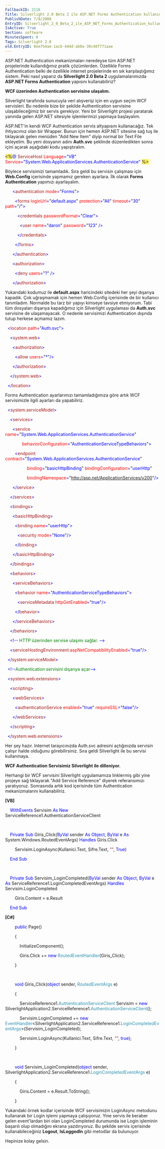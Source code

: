 ```yaml
---
FallbackID: 2116
Title: Silverlight 2.0 Beta 2 ile ASP.NET Forms Authentication kullanımı
PublishDate: 7/8/2008
EntryID: Silverlight_2_0_Beta_2_ile_ASP_NET_Forms_Authentication_kullanimi
IsActive: True
Section: software
MinutesSpent: 0
Tags: Silverlight 2.0
old.EntryID: 8ee754ae-1acb-444d-ab0a-39c40f771aae
---
```

ASP.NET Authentication mekanizmaları neredeyse tüm ASP.NET projelerinde
kullandığımız pratik çözümlerden. Özellikle Forms Authentication belki
de özellikle internet projelerinde en sık karşılaştığımız sistem. Peki
nasıl yaparız da **Silverlight 2.0 Beta 2** uygulamalarımızda **ASP.NET
Forms Authentication** yapısını kullanabiliriz?

**WCF üzerinden Authentication servisine ulaşalım.**

Silverlight tarafında sunucuyla veri alışverişi için en uygun seçim WCF
servisleri. Bu nedenle bize bir şekilde Authentication servisine
ulaşabileceğimiz bir servis gerekiyor. Yeni bir Silverlight projesi
yaratarak yanında gelen ASP.NET sitesiyle işlemlerimizi yapmaya
başlayalım.

ASP.NET'in kendi WCF Authentication servis altyapısını kullanacağız. Tek
ihtiyacımız olan bir Wrapper. Bunun için hemen ASP.NET sitesine sağ tuş
ile tıklayarak gelen menüden "Add New Item" diyip normal bir Text File
ekleyelim. Bu yeni dosyanın adını **Auth.svc** şeklinde düzenledikten
sonra içini açarak aşağıdaki kodu yapıştıralım.

<span style="background: #ffee62;">\<%</span><span
style="color: blue;">@</span> <span
style="color: #a31515;">ServiceHost</span> <span
style="color: red;">Language</span><span
style="color: blue;">="VB"</span> <span
style="color: red;">Service</span><span
style="color: blue;">="System.Web.ApplicationServices.AuthenticationService"</span>
<span style="background: #ffee62;">%\></span>

Böylece servisimizi tamamladık. Sıra geldi bu servisin çalışması için
**Web.Config** içerisinde yapmamız gereken ayarlara. İlk olarak **Forms
Authentication** yapımızı ayarlayalım.

<span style="color: blue;">      \<</span><span
style="color: #a31515;">authentication</span><span style="color: blue;">
</span><span style="color: red;">mode</span><span
style="color: blue;">=</span>"<span
style="color: blue;">Forms</span>"<span style="color: blue;">\></span>

<span style="color: blue;">        \<</span><span
style="color: #a31515;">forms</span><span style="color: blue;">
</span><span style="color: red;">loginUrl</span><span
style="color: blue;">=</span>"<span
style="color: blue;">default.aspx</span>"<span style="color: blue;">
</span><span style="color: red;">protection</span><span
style="color: blue;">=</span>"<span
style="color: blue;">All</span>"<span style="color: blue;"> </span><span
style="color: red;">timeout</span><span
style="color: blue;">=</span>"<span style="color: blue;">30</span>"<span
style="color: blue;"> </span><span style="color: red;">path</span><span
style="color: blue;">=</span>"<span style="color: blue;">/</span>"<span
style="color: blue;">\></span>

<span style="color: blue;">          \<</span><span
style="color: #a31515;">credentials</span><span style="color: blue;">
</span><span style="color: red;">passwordFormat</span><span
style="color: blue;">=</span>"<span
style="color: blue;">Clear</span>"<span style="color: blue;">\></span>

<span style="color: blue;">            \<</span><span
style="color: #a31515;">user</span><span style="color: blue;">
</span><span style="color: red;">name</span><span
style="color: blue;">=</span>"<span
style="color: blue;">daron</span>"<span style="color: blue;">
</span><span style="color: red;">password</span><span
style="color: blue;">=</span>"<span
style="color: blue;">123</span>"<span style="color: blue;"> /\></span>

<span style="color: blue;">          \</</span><span
style="color: #a31515;">credentials</span><span
style="color: blue;">\></span>

<span style="color: blue;">        \</</span><span
style="color: #a31515;">forms</span><span style="color: blue;">\></span>

<span style="color: blue;">      \</</span><span
style="color: #a31515;">authentication</span><span
style="color: blue;">\></span>

<span style="color: blue;">      \<</span><span
style="color: #a31515;">authorization</span><span
style="color: blue;">\></span>

<span style="color: blue;">        \<</span><span
style="color: #a31515;">deny</span><span style="color: blue;">
</span><span style="color: red;">users</span><span
style="color: blue;">=</span>"<span style="color: blue;">?</span>"<span
style="color: blue;"> /\></span>

<span style="color: blue;">      \</</span><span
style="color: #a31515;">authorization</span><span
style="color: blue;">\></span>

Yukarıdaki kodumuz ile **default.aspx** haricindeki sitedeki her şeyi
dışarıya kapadık. Çok uğraşmamak için hemen Web.Config içerisinde de bir
kullanıcı tanımladım. Normalde bu tarz bir yapıyı kimseye tavsiye
etmiyorum. Tabi tüm dosyaları dışarıya kapadığımız için Silverlight
uygulaması da **Auth.svc** servisine de ulaşamayacak. O nedenle
servisimizi Authentication dışında tutup herkese açmamız lazım.

<span style="color: blue;">  \<</span><span
style="color: #a31515;">location</span><span style="color: blue;">
</span><span style="color: red;">path</span><span
style="color: blue;">=</span>"<span
style="color: blue;">Auth.svc</span>"<span
style="color: blue;">\></span>

<span style="color: blue;">    \<</span><span
style="color: #a31515;">system.web</span><span
style="color: blue;">\></span>

<span style="color: blue;">      \<</span><span
style="color: #a31515;">authorization</span><span
style="color: blue;">\></span>

<span style="color: blue;">        \<</span><span
style="color: #a31515;">allow</span><span style="color: blue;">
</span><span style="color: red;">users</span><span
style="color: blue;">=</span>"<span style="color: blue;">\*</span>"<span
style="color: blue;">/\></span>

<span style="color: blue;">      \</</span><span
style="color: #a31515;">authorization</span><span
style="color: blue;">\></span>

<span style="color: blue;">    \</</span><span
style="color: #a31515;">system.web</span><span
style="color: blue;">\></span>

<span style="color: blue;">  \</</span><span
style="color: #a31515;">location</span><span
style="color: blue;">\></span>

Forms Authentication ayarlarımızı tamamladığımıza göre artık WCF
servisimizle ilgili ayarları da yapabiliriz.

<span style="color: blue;">  \<</span><span
style="color: #a31515;">system.serviceModel</span><span
style="color: blue;">\></span>

<span style="color: blue;">    \<</span><span
style="color: #a31515;">services</span><span
style="color: blue;">\></span>

<span style="color: blue;">      \<</span><span
style="color: #a31515;">service</span><span style="color: blue;">
</span><span style="color: red;">name</span><span
style="color: blue;">=</span>"<span
style="color: blue;">System.Web.ApplicationServices.AuthenticationService</span>"

<span style="color: blue;">              </span><span
style="color: red;">behaviorConfiguration</span><span
style="color: blue;">=</span>"<span
style="color: blue;">AuthenticationServiceTypeBehaviors</span>"<span
style="color: blue;">\></span>

<span style="color: blue;">        \<</span><span
style="color: #a31515;">endpoint</span><span style="color: blue;">
</span><span style="color: red;">contract</span><span
style="color: blue;">=</span>"<span
style="color: blue;">System.Web.ApplicationServices.AuthenticationService</span>"

<span style="color: blue;">                  </span><span
style="color: red;">binding</span><span
style="color: blue;">=</span>"<span
style="color: blue;">basicHttpBinding</span>"<span style="color: blue;">
</span><span style="color: red;">bindingConfiguration</span><span
style="color: blue;">=</span>"<span
style="color: blue;">userHttp</span>"

<span style="color: blue;">                  </span><span
style="color: red;">bindingNamespace</span><span
style="color: blue;">=</span>"<span
style="color: blue;">http://asp.net/ApplicationServices/v200</span>"<span
style="color: blue;">/\></span>

<span style="color: blue;">      \</</span><span
style="color: #a31515;">service</span><span
style="color: blue;">\></span>

<span style="color: blue;">    \</</span><span
style="color: #a31515;">services</span><span
style="color: blue;">\></span>

<span style="color: blue;">    \<</span><span
style="color: #a31515;">bindings</span><span
style="color: blue;">\></span>

<span style="color: blue;">      \<</span><span
style="color: #a31515;">basicHttpBinding</span><span
style="color: blue;">\></span>

<span style="color: blue;">        \<</span><span
style="color: #a31515;">binding</span><span style="color: blue;">
</span><span style="color: red;">name</span><span
style="color: blue;">=</span>"<span
style="color: blue;">userHttp</span>"<span
style="color: blue;">\></span>

<span style="color: blue;">          \<</span><span
style="color: #a31515;">security</span><span style="color: blue;">
</span><span style="color: red;">mode</span><span
style="color: blue;">=</span>"<span
style="color: blue;">None</span>"<span style="color: blue;">/\></span>

<span style="color: blue;">        \</</span><span
style="color: #a31515;">binding</span><span
style="color: blue;">\></span>

<span style="color: blue;">      \</</span><span
style="color: #a31515;">basicHttpBinding</span><span
style="color: blue;">\></span>

<span style="color: blue;">    \</</span><span
style="color: #a31515;">bindings</span><span
style="color: blue;">\></span>

<span style="color: blue;">    \<</span><span
style="color: #a31515;">behaviors</span><span
style="color: blue;">\></span>

<span style="color: blue;">      \<</span><span
style="color: #a31515;">serviceBehaviors</span><span
style="color: blue;">\></span>

<span style="color: blue;">        \<</span><span
style="color: #a31515;">behavior</span><span style="color: blue;">
</span><span style="color: red;">name</span><span
style="color: blue;">=</span>"<span
style="color: blue;">AuthenticationServiceTypeBehaviors</span>"<span
style="color: blue;">\></span>

<span style="color: blue;">          \<</span><span
style="color: #a31515;">serviceMetadata</span><span
style="color: blue;"> </span><span
style="color: red;">httpGetEnabled</span><span
style="color: blue;">=</span>"<span
style="color: blue;">true</span>"<span style="color: blue;">/\></span>

<span style="color: blue;">        \</</span><span
style="color: #a31515;">behavior</span><span
style="color: blue;">\></span>

<span style="color: blue;">      \</</span><span
style="color: #a31515;">serviceBehaviors</span><span
style="color: blue;">\></span>

<span style="color: blue;">    \</</span><span
style="color: #a31515;">behaviors</span><span
style="color: blue;">\></span>

<span style="color: blue;">    \<!--</span><span style="color: green;">
HTTP üzerinden servise ulaşımı sağlar. </span><span
style="color: blue;">--\></span>

<span style="color: blue;">    \<</span><span
style="color: #a31515;">serviceHostingEnvironment</span><span
style="color: blue;"> </span><span
style="color: red;">aspNetCompatibilityEnabled</span><span
style="color: blue;">=</span>"<span
style="color: blue;">true</span>"<span style="color: blue;">/\></span>

<span style="color: blue;">  \</</span><span
style="color: #a31515;">system.serviceModel</span><span
style="color: blue;">\></span>

<span style="color: blue;">  \<!--</span><span
style="color: green;">Authentication servisini dışarıya açar</span><span
style="color: blue;">--\></span>

<span style="color: blue;">  \<</span><span
style="color: #a31515;">system.web.extensions</span><span
style="color: blue;">\></span>

<span style="color: blue;">    \<</span><span
style="color: #a31515;">scripting</span><span
style="color: blue;">\></span>

<span style="color: blue;">      \<</span><span
style="color: #a31515;">webServices</span><span
style="color: blue;">\></span>

<span style="color: blue;">        \<</span><span
style="color: #a31515;">authenticationService</span><span
style="color: blue;"> </span><span
style="color: red;">enabled</span><span
style="color: blue;">=</span>"<span
style="color: blue;">true</span>"<span style="color: blue;">
</span><span style="color: red;">requireSSL</span><span
style="color: blue;">=</span>"<span
style="color: blue;">false</span>"<span style="color: blue;">/\></span>

<span style="color: blue;">      \</</span><span
style="color: #a31515;">webServices</span><span
style="color: blue;">\></span>

<span style="color: blue;">    \</</span><span
style="color: #a31515;">scripting</span><span
style="color: blue;">\></span>

<span style="color: blue;">  \</</span><span
style="color: #a31515;">system.web.extensions</span><span
style="color: blue;">\></span>

Her şey hazır. Internet tarayıcınızda Auth.svc adresini açtığınızda
servisin çalışır halde olduğunu görebilirsiniz. Sıra geldi Silverlight
ile bu servisi kullanmaya.

**WCF Authentication Servisimiz Silverlight ile dilleniyor.**

Herhangi bir WCF servisini Silverlight uygulamamıza linklermiş gibi yine
projeye sağ tıklayarak "Add Service Reference" diyerek referansımızı
yaratıyoruz. Sonrasında artık kod içerisinde tüm Authentication
mekanizmalarını kullanabiliriz.

**[VB]**

    <span style="color: blue;">WithEvents</span> Servisim <span
style="color: blue;">As</span> <span style="color: blue;">New</span>
ServiceReference1.AuthenticationServiceClient

 

    <span style="color: blue;">Private</span> <span
style="color: blue;">Sub</span> Giris\_Click(<span
style="color: blue;">ByVal</span> sender <span
style="color: blue;">As</span> <span style="color: blue;">Object</span>,
<span style="color: blue;">ByVal</span> e <span
style="color: blue;">As</span> System.Windows.RoutedEventArgs) <span
style="color: blue;">Handles</span> Giris.Click

        Servisim.LoginAsync(Kullanici.Text, Sifre.Text, <span
style="color: #a31515;">""</span>, <span
style="color: blue;">True</span>)

    <span style="color: blue;">End</span> <span
style="color: blue;">Sub</span>

 

    <span style="color: blue;">Private</span> <span
style="color: blue;">Sub</span> Servisim\_LoginCompleted(<span
style="color: blue;">ByVal</span> sender <span
style="color: blue;">As</span> <span style="color: blue;">Object</span>,
<span style="color: blue;">ByVal</span> e <span
style="color: blue;">As</span>
ServiceReference1.LoginCompletedEventArgs) <span
style="color: blue;">Handles</span> Servisim.LoginCompleted

        Giris.Content = e.Result

    <span style="color: blue;">End</span> <span
style="color: blue;">Sub</span>

**[C\#]**

        <span style="color: blue;">public</span> Page()

        {

            InitializeComponent();

            Giris.Click += <span style="color: blue;">new</span> <span
style="color: #2b91af;">RoutedEventHandler</span>(Giris\_Click);

        }

 

        <span style="color: blue;">void</span> Giris\_Click(<span
style="color: blue;">object</span> sender, <span
style="color: #2b91af;">RoutedEventArgs</span> e)

        {

            ServiceReference1.<span
style="color: #2b91af;">AuthenticationServiceClient</span> Servisim =
<span style="color: blue;">new</span>
SilverlightApplication2.ServiceReference1.<span
style="color: #2b91af;">AuthenticationServiceClient</span>();

            Servisim.LoginCompleted += <span
style="color: blue;">new</span> <span
style="color: #2b91af;">EventHandler</span>\<SilverlightApplication2.ServiceReference1.<span
style="color: #2b91af;">LoginCompletedEventArgs</span>\>(Servisim\_LoginCompleted);

            Servisim.LoginAsync(Kullanici.Text, Sifre.Text, <span
style="color: #a31515;">""</span>, <span
style="color: blue;">true</span>);

        }

 

        <span style="color: blue;">void</span>
Servisim\_LoginCompleted(<span style="color: blue;">object</span>
sender, SilverlightApplication2.ServiceReference1.<span
style="color: #2b91af;">LoginCompletedEventArgs</span> e)

        {

            Giris.Content = e.Result.ToString();

        }

Yukarıdaki örnek kodlar içerisinde WCF servisimizin LoginAsync metodunu
kullanarak bir Login işlemi yapmaya çalışıyoruz. Yine servis ile beraber
gelen event'lardan biri olan LoginCompleted durumunda ise Login
işleminin başarılı olup olmadığını ekrana yazdırıyoruz. Bu şekilde
servis içerisinde kullanabileceğiniz **Logout**, **IsLoggedIn** gibi
metodlar da bulunuyor.

Hepinize kolay gelsin.


